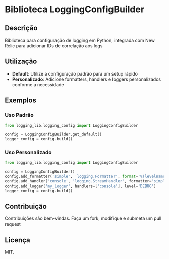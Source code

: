 # Biblioteca LoggingConfigBuilder

## Descrição
Biblioteca para configuração de logging em Python, integrada com New Relic para adicionar IDs de correlação aos logs

## Utilização
- **Default**: Utilize a configuração padrão para um setup rápido
- **Personalizado**: Adicione formatters, handlers e loggers personalizados conforme a necessidade

## Exemplos

### Uso Padrão
```python
from logging_lib.logging_config import LoggingConfigBuilder

config = LoggingConfigBuilder.get_default()
logger_config = config.build()
```

### Uso Personalizado
```python
from logging_lib.logging_config import LoggingConfigBuilder

config = LoggingConfigBuilder()
config.add_formatter('simple', 'logging.Formatter', format='%(levelname)s:%(message)s')
config.add_handler('console', 'logging.StreamHandler', formatter='simple', level='DEBUG')
config.add_logger('my_logger', handlers=['console'], level='DEBUG')
logger_config = config.build()
```

## Contribuição
Contribuições são bem-vindas. Faça um fork, modifique e submeta um pull request

## Licença
MIT.

